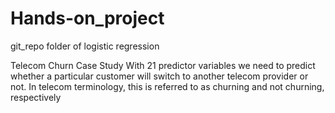 # Hands-on_project
git_repo folder of logistic regression

Telecom Churn Case Study
With 21 predictor variables we need to predict whether a particular customer will switch to another telecom provider or not. In telecom terminology,
this is referred to as churning and not churning, respectively

